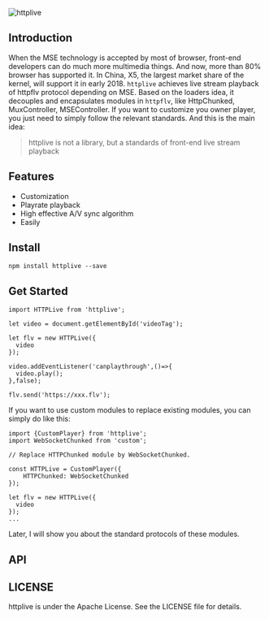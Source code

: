 ![httplive](http://villainhr-1252111119.file.myqcloud.com/create_thumb.png)

## Introduction

When the MSE technology is accepted by most of browser, front-end developers can do much more multimedia things. And now, more than 80% browser has supported it. In China, X5, the largest market share of the kernel, will support it in early 2018. `httplive` achieves live stream playback of httpflv protocol depending on MSE. Based on the loaders idea, it decouples and encapsulates modules in `httpflv`, like HttpChunked, MuxController, MSEController. If you want to customize you owner player, you just need to simply follow the relevant standards. And this is the main idea:

> httplive is not a library, but a standards of front-end live stream playback


## Features

 - Customization
 - Playrate playback
 - High effective A/V sync algorithm
 - Easily
 
 ## Install

```
npm install httplive --save
```

## Get Started

```
import HTTPLive from 'httplive';

let video = document.getElementById('videoTag');

let flv = new HTTPLive({
  video
});

video.addEventListener('canplaythrough',()=>{
  video.play();
},false);

flv.send('https://xxx.flv');
```

If you want to use custom modules to replace existing modules, you can simply do like this:

```
import {CustomPlayer} from 'httplive';
import WebSocketChunked from 'custom';

// Replace HTTPChunked module by WebSocketChunked. 

const HTTPLive = CustomPlayer({
    HTTPChunked: WebSocketChunked
});

let flv = new HTTPLive({
  video
});
...

```

Later, I will show you about the standard protocols of these modules. 

## API



## LICENSE

httplive is under the Apache License. See the LICENSE file for details. 


